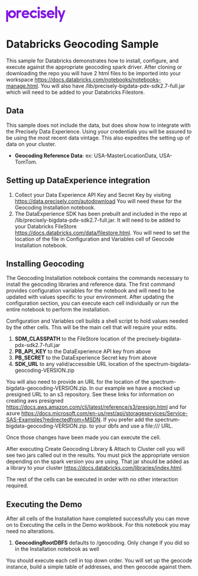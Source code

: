 ![Precisely](../Precisely_Logo.png)

# Databricks Geocoding Sample
This sample for Databricks demonstrates how to install, configure, and execute against the appropriate geocoding spark driver. 
After cloning or downloading the repo you will have 2 html files to be imported into your workspace https://docs.databricks.com/notebooks/notebooks-manage.html.  You will also have /lib/precisely-bigdata-pdx-sdk2.7-full.jar which will need to be added to your Databricks Filestore.

## Data
This sample does not include the data, but does show how to integrate with the Precisely Data Experience.  Using your credentials you will be assured to be using the most recent data vintage.  This also expedites the setting up of data on your cluster.

* **Geocoding Reference Data**: ex: USA-MasterLocationData, USA-TomTom. 

## Setting up DataExperience integration
  1) Collect your Data Experience API Key and Secret Key by visiting https://data.precisely.com/autodownload  You will need these for the Geocoding Installation notebook.
  2) The DataExperience SDK has been prebuilt and included in the repo at /lib/precisely-bigdata-pdx-sdk2.7-full.jar.  It will need to be added to your Databricks FileStore https://docs.databricks.com/data/filestore.html.  You will need to set the location of the file in Configuration and Variables cell of Geocode Installation notebook.

## Installing Geocoding
The Geocoding Installation notebook contains the commands necessary to install the geocoding libraries and reference data. The first command provides configuration variables for the notebook and will need to be updated with values specific to your environment. After updating the configuration section, you can execute each cell individually or run the entire notebook to perform the installation.

Configuration and Variables cell builds a shell script to hold values needed by the other cells. This will be the main cell that will require your edits.
<ol>
  <li><strong>SDM_CLASSPATH</strong> to the FileStore location of the precisely-bigdata-pdx-sdk2.7-full.jar</li>
  <li><strong>PB_API_KEY</strong> to the DataExperience API key from above</li>
  <li><strong>PB_SECRET</strong> to the DataExperience Secret key from above</li>
  <li><strong>SDK_URL</strong> to any valid/accessible URL location of the spectrum-bigdata-geocoding-VERSION.zip</li>
</ol>

You will also need to provide an URL for the location of the spectrum-bigdata-geocoding-VERSION.zip. In our example we have a mocked up presigned URL to an s3 repository.  See these links for information on creating aws presigned https://docs.aws.amazon.com/cli/latest/reference/s3/presign.html and for azure https://docs.microsoft.com/en-us/rest/api/storageservices/Service-SAS-Examples?redirectedfrom=MSDN.  If you prefer add the spectrum-bigdata-geocoding-VERSION.zip. to your dbfs and use a file:/// URL.

Once those changes have been made you can execute the cell.

After executing Create Geocoding Library & Attach to Cluster cell you will see two jars called out in the results.  You must pick the appropriate version depending on the spark version you are using.  That jar should be added as a library to your cluster https://docs.databricks.com/libraries/index.html.

The rest of the cells can be executed in order with no other interaction required.


## Executing the Demo
After all cells of the Installation have completed successfully you can move on to Executing the cells in the Demo workbook.
For this notebook you may need no alterations.  
<ol>
  <li><strong>GeocodingRootDBFS</strong> defaults to /geocoding.  Only change if you did so in the Installation notebook as well</li>
</ol>
You should execute each cell in top down order.  You will set up the geocode instance, build a simple table of addresses, and then geocode against them.
